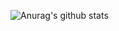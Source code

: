 ![Anurag's github stats](https://github-readme-stats.vercel.app/api?username=victxrlarixs&count_private=true)

